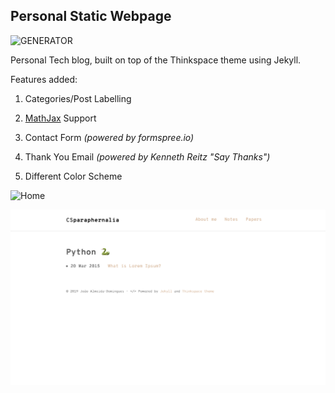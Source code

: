 
## Personal Static Webpage

![GENERATOR](https://img.shields.io/badge/made_with-jekyll-blue.svg)

Personal Tech blog, built on top of the Thinkspace theme using Jekyll.

Features added:

1. Categories/Post Labelling

3. [MathJax](https://www.mathjax.org) Support

3. Contact Form *(powered by formspree.io)*

4. Thank You Email *(powered by Kenneth Reitz "Say Thanks")*

5. Different Color Scheme

![Home](https://github.com/Joe-a-d/joe-a-d.github.io/blob/master/assets/images/screen1.png "Homepage")

![Label](https://github.com/Joe-a-d/joe-a-d.github.io/blob/master/assets/images/screen2.png "Label")
